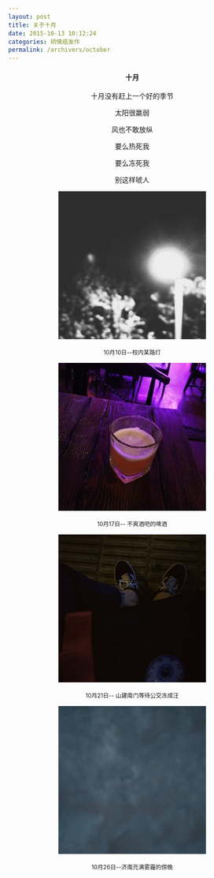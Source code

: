 ```yaml
---
layout: post
title: 关于十月
date: 2015-10-13 10:12:24
categories: 矫情癌发作
permalink: /archivers/october
---
```

<h4 align="center"><strong>十月</strong></h4>
<p align="center">十月没有赶上一个好的季节</p>
<p align="center">太阳很羸弱</p>
<p align="center">风也不敢放纵</p>
<p align="center">要么热死我</p>
<p align="center">要么冻死我</p>
<p align="center">别这样唬人</p>
<p align="center"><img src="/img/oc1.jpg" width="300" height="300"></p>
<p align="center"><small>10月10日--校内某路灯</small></p>
<p align="center"><img src="/img/oc2.jpg" width="300" height="300"></p>
<p align="center"><small>10月17日--
不爽酒吧的啤酒</small></p>
<p align="center"><img src="/img/oc3.jpg" width="300" height="300"></p>
<p align="center"><small>10月21日--
山建南门等待公交冻成汪</small></p>
<p align="center"><img src="/img/oc4.jpg" width="300" height="300"></p>
<p align="center"><small>10月26日--济南充满雾霾的傍晚</small></p>

